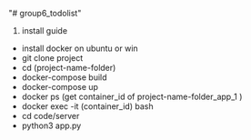 "# group6_todolist" 
1. install guide
- install docker on ubuntu or win
- git clone project
- cd (project-name-folder)
- docker-compose build
- docker-compose up
- docker ps (get container_id of project-name-folder_app_1 )
- docker exec -it (container_id) bash
- cd code/server
- python3 app.py
